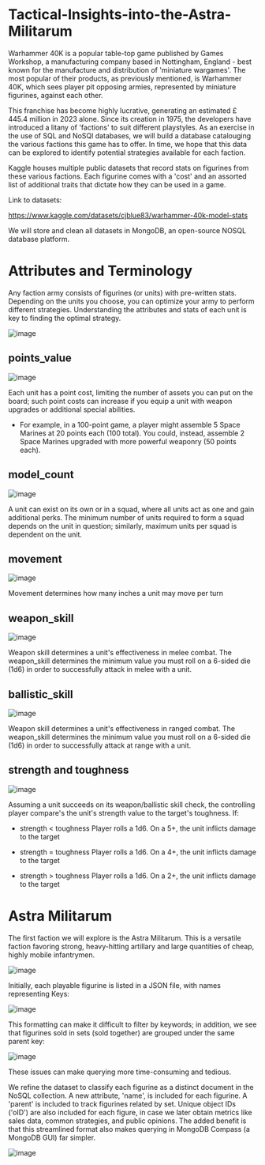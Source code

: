 # Tactical-Insights-into-the-Astra-Militarum

Warhammer 40K is a popular table-top game published by Games Workshop, a manufacturing company based in Nottingham, England - best known for the manufacture and distribution of 'miniature wargames'. The most popular of their products, as previously mentioned, is Warhammer 40K, which sees player pit opposing armies, represented by miniature figurines, against each other. 

This franchise has become highly lucrative, generating an estimated £ 445.4 million in 2023 alone. Since its creation in 1975, the developers have introduced a litany of 'factions' to suit different playstyles. As an exercise in the use of SQL and NoSQl databases, we will build a database catalouging the various factions this game has to offer. In time, we hope that this data can be explored to identify potential strategies available for each faction.

Kaggle houses multiple public datasets that record stats on figurines from these various factions. Each figurine comes with a 'cost' and an assorted  list of additional traits that dictate how they can be used in a game. 

Link to datasets:

https://www.kaggle.com/datasets/cjblue83/warhammer-40k-model-stats

We will store and clean all datasets in MongoDB, an open-source NOSQL database platform.


# Attributes and Terminology

Any faction army consists of figurines (or units) with pre-written stats. Depending on the units you choose, you can optimize your army to perform different strategies. Understanding the attributes and stats of each unit is key to finding the optimal strategy.

![image](https://github.com/user-attachments/assets/486e0428-2751-4c9b-ae96-fe026c1aea77)


## points_value

![image](https://github.com/user-attachments/assets/fa9050a9-f6d8-48a8-b011-82b14a0d51c9)

 Each unit has a point cost, limiting the number of assets you can put on the board; such point costs can increase if you equip a unit with weapon upgrades or additional special abilities. 

  - For example, in a 100-point game, a player might assemble 5 Space Marines at 20 points each (100 total). You could, instead, assemble 2 Space Marines upgraded with more powerful weaponry (50 points each).

## model_count

![image](https://github.com/user-attachments/assets/d04a34e2-b594-41a3-9386-c360ab788808)

A unit can exist on its own or in a squad, where all units act as one and gain additional perks. The minimum number of units required to form a squad depends on the unit in question; similarly, maximum units per squad is dependent on the unit.

## movement

![image](https://github.com/user-attachments/assets/c8a6149e-4eba-4d66-bdf2-d0c93a8aefd8)

Movement determines how many inches a unit may move per turn

## weapon_skill

![image](https://github.com/user-attachments/assets/d5b0bbf7-4ba7-4721-8e46-d0622d53838b)

Weapon skill determines a unit's effectiveness in melee combat. The weapon_skill determines the minimum value you must roll on a 6-sided die (1d6) in order to successfully attack in melee with a unit. 

## ballistic_skill

![image](https://github.com/user-attachments/assets/833fc7e0-57d4-4f45-b077-df5b23ed407b)

Weapon skill determines a unit's effectiveness in ranged combat. The weapon_skill determines the minimum value you must roll on a 6-sided die (1d6) in order to successfully attack at range with a unit. 

## strength and toughness

![image](https://github.com/user-attachments/assets/4f1a0d85-8f5d-4e43-9217-bbfb1d12bd9d)

Assuming a unit succeeds on its weapon/ballistic skill check, the controlling player compare's the unit's strength value to the target's toughness. If:

- strength < toughness
  Player rolls a 1d6. On a 5+, the unit inflicts damage to the target
  
- strength = toughness
  Player rolls a 1d6. On a 4+, the unit inflicts damage to the target

- strength > toughness
  Player rolls a 1d6. On a 2+, the unit inflicts damage to the target













# Astra Militarum

The first faction we will explore is the Astra Militarum. This is a versatile faction favoring strong, heavy-hitting artillary and large quantities of cheap, highly mobile infantrymen. 

![image](https://github.com/user-attachments/assets/8a9e1149-c903-40b0-9d4c-9171f1fd457b)


Initially, each playable figurine is listed in a JSON file, with names representing Keys:

![image](https://github.com/user-attachments/assets/eaa8c33b-cd65-4084-bb5f-8db86821de52)

This formatting can make it difficult to filter by keywords; in addition, we see that figurines sold in sets (sold together) are grouped under the same parent key:

![image](https://github.com/user-attachments/assets/e2b74da7-0c69-49b7-b433-4dafe41553c4)

These issues can make querying more time-consuming and tedious.

We refine the dataset to classify each figurine as a distinct document in the NoSQL collection. A new attribute, 'name', is included for each figurine. A 'parent' is included to track figurines related by set. Unique object IDs ('oID') are also included for each figure, in case we later obtain metrics like sales data, common strategies, and public opinions. The added benefit is that this streamlined format also makes querying in MongoDB Compass (a MongoDB GUI) far simpler.

![image](https://github.com/user-attachments/assets/fec0f634-443c-496a-8408-bef5d35e6c56)

